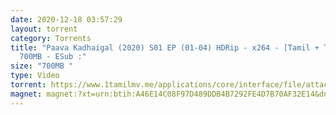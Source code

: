 ```yaml
---
date: 2020-12-18 03:57:29
layout: torrent
category: Torrents
title: "Paava Kadhaigal (2020) S01 EP (01-04) HDRip - x264 - [Tamil + Telugu] -
  700MB - ESub :"
size: "700MB "
type: Video
torrent: https://www.1tamilmv.me/applications/core/interface/file/attachment.php?id=70304
magnet: magnet:?xt=urn:btih:A46E14C08F97D489DDB4B7292FE4D7B70AF32E14&dn=www.1TamilMV.me%20-%20Paava%20Kadhaigal%20S01%20EP%2801-04%29%20-%20HDRip%20%5bTamil%20%2b%20Telugu%5d%20700MB%20ESub&tr=udp%3a%2f%2ftracker.openbittorrent.com%3a1337%2fannounce&tr=udp%3a%2f%2ftracker.opentrackr.org%3a1337%2fannounce&tr=udp%3a%2f%2ftracker.opentrackr.org%3a1337%2fannounce&tr=udp%3a%2f%2ftracker.leechers-paradise.org%3a6969%2fannounce&tr=udp%3a%2f%2f9.rarbg.to%3a2780%2fannounce&tr=udp%3a%2f%2f9.rarbg.me%3a2860%2fannounce&tr=udp%3a%2f%2fp4p.arenabg.com%3a1337%2fannounce&tr=udp%3a%2f%2fexodus.desync.com%3a6969%2fannounce&tr=udp%3a%2f%2ftracker.cyberia.is%3a6969%2fannounce&tr=udp%3a%2f%2fopen.stealth.si%3a80%2fannounce&tr=udp%3a%2f%2ftracker.tiny-vps.com%3a6969%2fannounce&tr=udp%3a%2f%2fretracker.lanta-net.ru%3a2710%2fannounce&tr=udp%3a%2f%2ftracker.torrent.eu.org%3a451%2fannounce&tr=udp%3a%2f%2ftracker3.itzmx.com%3a6961%2fannounce&tr=http%3a%2f%2ftracker1.itzmx.com%3a8080%2fannounce&tr=udp%3a%2f%2ftracker.moeking.me%3a6969%2fannounce&tr=udp%3a%2f%2fipv4.tracker.harry.lu%3a80%2fannounce&tr=udp%3a%2f%2fbt2.archive.org%3a6969%2fannounce&tr=udp%3a%2f%2fbt1.archive.org%3a6969%2fannounce
---
```

